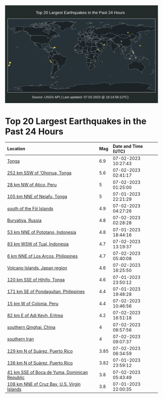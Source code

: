 ![Map](./map.png)

# Top 20 Largest Earthquakes in the Past 24 Hours

| Location | Mag | Date and Time (UTC) |
|:---|:---|:---|
| [Tonga](https://earthquake.usgs.gov/earthquakes/eventpage/us6000kpls) | 6.9 | 07-02-2023 10:27:43 |
| [252 km SSW of ‘Ohonua, Tonga](https://earthquake.usgs.gov/earthquakes/eventpage/us6000kpjk) | 5.6 | 07-02-2023 02:41:17 |
| [28 km NW of Atico, Peru](https://earthquake.usgs.gov/earthquakes/eventpage/us6000kpiz) | 5 | 07-02-2023 01:25:00 |
| [105 km NNE of Neiafu, Tonga](https://earthquake.usgs.gov/earthquakes/eventpage/us6000kpif) | 5 | 07-01-2023 22:21:29 |
| [south of the Fiji Islands](https://earthquake.usgs.gov/earthquakes/eventpage/us6000kpk4) | 4.9 | 07-02-2023 04:27:26 |
| [Buryatiya, Russia](https://earthquake.usgs.gov/earthquakes/eventpage/us6000kpjf) | 4.8 | 07-02-2023 02:28:28 |
| [53 km NNE of Pototano, Indonesia](https://earthquake.usgs.gov/earthquakes/eventpage/us6000kphp) | 4.8 | 07-01-2023 18:44:16 |
| [83 km WSW of Tual, Indonesia](https://earthquake.usgs.gov/earthquakes/eventpage/us6000kpn7) | 4.7 | 07-02-2023 13:19:37 |
| [6 km NNE of Los Arcos, Philippines](https://earthquake.usgs.gov/earthquakes/eventpage/us6000kpkh) | 4.7 | 07-02-2023 05:40:08 |
| [Volcano Islands, Japan region](https://earthquake.usgs.gov/earthquakes/eventpage/us6000kppc) | 4.6 | 07-02-2023 16:25:50 |
| [120 km SSE of Hihifo, Tonga](https://earthquake.usgs.gov/earthquakes/eventpage/us6000kpiq) | 4.6 | 07-01-2023 23:50:12 |
| [171 km SE of Pondaguitan, Philippines](https://earthquake.usgs.gov/earthquakes/eventpage/us6000kpi8) | 4.4 | 07-01-2023 19:48:28 |
| [15 km W of Colonia, Peru](https://earthquake.usgs.gov/earthquakes/eventpage/us6000kpm5) | 4.4 | 07-02-2023 10:46:56 |
| [82 km E of Adi Keyh, Eritrea](https://earthquake.usgs.gov/earthquakes/eventpage/us6000kppd) | 4.2 | 07-02-2023 16:51:18 |
| [southern Qinghai, China](https://earthquake.usgs.gov/earthquakes/eventpage/us6000kpl0) | 4 | 07-02-2023 08:57:56 |
| [southern Iran](https://earthquake.usgs.gov/earthquakes/eventpage/us6000kpl2) | 4 | 07-02-2023 09:07:37 |
| [129 km N of Suárez, Puerto Rico](https://earthquake.usgs.gov/earthquakes/eventpage/pr2023183003) | 3.85 | 07-02-2023 06:34:59 |
| [136 km N of Suárez, Puerto Rico](https://earthquake.usgs.gov/earthquakes/eventpage/pr2023182009) | 3.82 | 07-01-2023 23:59:12 |
| [41 km SSE of Boca de Yuma, Dominican Republic](https://earthquake.usgs.gov/earthquakes/eventpage/pr2023183002) | 3.8 | 07-02-2023 05:43:49 |
| [108 km NNE of Cruz Bay, U.S. Virgin Islands](https://earthquake.usgs.gov/earthquakes/eventpage/pr2023182007) | 3.8 | 07-01-2023 22:00:35 |
